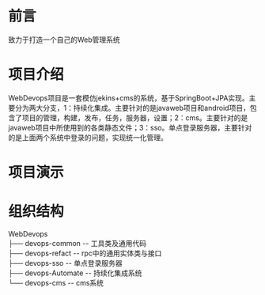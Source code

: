 # 前言
致力于打造一个自己的Web管理系统

# 项目介绍
WebDevops项目是一套模仿jekins+cms的系统，基于SpringBoot+JPA实现。主要分为两大分支，1：持续化集成。主要针对的是javaweb项目和android项目，包含了项目的管理，构建，发布，任务，服务器，设置；2：cms。主要针对的是javaweb项目中所使用到的各类静态文件；3：sso。单点登录服务器，主要针对的是上面两个系统中登录的问题，实现统一化管理。

# 项目演示


# 组织结构
WebDevops  
├── devops-common -- 工具类及通用代码  
├── devops-refact -- rpc中的通用实体类与接口  
├── devops-sso -- 单点登录服务器  
├── devops-Automate -- 持续化集成系统  
└──  devops-cms -- cms系统  
